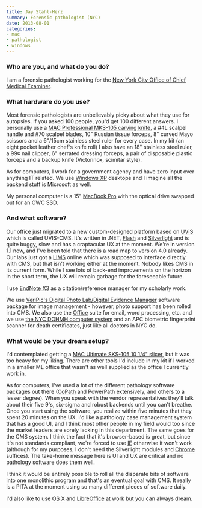 ```yaml
---
title: Jay Stahl-Herz
summary: Forensic pathologist (NYC)
date: 2013-08-01
categories:
- mac
- pathologist
- windows
---
```


### Who are you, and what do you do?

I am a forensic pathologist working for the [New York City Office of Chief Medical Examiner](http://www.nyc.gov/html/ocme/html/home/home.shtml "The New York City Office of the Chief Medical Examiner website.").

### What hardware do you use?

Most forensic pathologists are unbelievably picky about what they use for autopsies. If you asked 100 people, you'd get 100 different answers. I personally use a [MAC Professional MKS-105 carving knife][mks-105], a #4L scalpel handle and #70 scalpel blades, 10" Russian tissue forceps, 8" curved Mayo scissors and a 6"/15cm stainless steel ruler for every case. In my kit (an eight pocket leather chef's knife roll) I also have an 18" stainless steel ruler, a 99¢ nail clipper, 6" serrated dressing forceps, a pair of disposable plastic forceps and a backup knife (Victorinox, scimitar style).

As for computers, I work for a government agency and have zero input over anything IT related. We use [Windows XP][windows-xp] desktops and I imagine all the backend stuff is Microsoft as well.

My personal computer is a 15" [MacBook Pro][macbook-pro] with the optical drive swapped out for an OWC SSD.

### And what software?

Our office just migrated to a new custom-designed platform based on [UVIS][] which is called UVIS-CMS. It's written in .NET, [Flash][] and [Silverlight][] and is quite buggy, slow and has a craptacular UX at the moment. We're in version 1.1 now, and I've been told that there is a road map to version 4.0 already. Our labs just got a [LIMS](https://en.wikipedia.org/wiki/Laboratory_information_management_system "The Wikipedia entry for LIMS.") online which was supposed to interface directly with CMS, but that isn't working either at the moment. Nobody likes CMS in its current form. While I see lots of back-end improvements on the horizon in the short term, the UX will remain garbage for the foreseeable future.

I use [EndNote X3][endnote] as a citation/reference manager for my scholarly work.

We use [VeriPic's Digital Photo Lab/Digital Evidence Manager][digital-evidence-manager] software package for image management - however, photo support has been rolled into CMS. We also use the [Office][] suite for email, word processing, etc. and we use [the NYC DOHMH computer system](http://www.nyc.gov/html/doh/html/services/vr-edrs.shtml "The Electronic Death Registration System website.") and an APC biometric fingerprint scanner for death certificates, just like all doctors in NYC do.

### What would be your dream setup?

I'd contemplated getting a [MAC Ultimate SKS-105 10 1/4" slicer][sks-105], but it was too heavy for my liking. There are other tools I'd include in my kit if I worked in a smaller ME office that wasn't as well supplied as the office I currently work in.

As for computers, I've used a lot of the different pathology software packages out there ([CoPath][copathplus] and PowerPath extensively, and others to a lesser degree). When you speak with the vendor representatives they'll talk about their five 9's, six-sigma and robust backends until you can't breathe. Once you start using the software, you realize within five minutes that they spent 20 minutes on the UX. I'd like a pathology case management system that has a good UI, and I think most other people in my field would too since the market leaders are sorely lacking in this department. The same goes for the CMS system. I think the fact that it's browser-based is great, but since it's not standards compliant, we're forced to use [IE][internet-explorer] otherwise it won't work (although for my purposes, I don't need the Silverlight modules and [Chrome][] suffices). The take-home message here is UI and UX are critical and no pathology software does them well.

I think it would be entirely possible to roll all the disparate bits of software into one monolithic program and that's an eventual goal with CMS. It really is a PITA at the moment using so many different pieces of software daily. 

I'd also like to use [OS X][macos] and [LibreOffice][] at work but you can always dream.

[chrome]: https://www.google.com/intl/en/chrome/ "A WebKit-based browser, where each tab runs in its own thread."
[copathplus]: http://web.archive.org/web/20101211160220/https://store.cerner.com/items/311 "Pathology lab software."
[digital-evidence-manager]: https://www.veripic.com/?go=demanager "A platform for managing evidence for law enforcement."
[endnote]: https://endnote.com/ "Reference and bibliography software."
[flash]: https://en.wikipedia.org/wiki/Adobe_Flash "A software and animation editor."
[internet-explorer]: https://en.wikipedia.org/wiki/Internet_Explorer "A PC web browser."
[libreoffice]: https://www.libreoffice.org/ "A free, open-source productivity suit."
[macbook-pro]: https://www.apple.com/macbook-pro/ "A laptop."
[macos]: https://en.wikipedia.org/wiki/MacOS "An operating system for Mac hardware."
[mks-105]: http://web.archive.org/web/20150511185807/http://www.amazon.com:80/Mac-Knife-Professional-Slicing-4-Inch/dp/B000N5BV4Q "A big knife."
[office]: https://www.microsoft.com/en-us/microsoft-365 "An office productivity suite."
[silverlight]: http://www.microsoft.com/silverlight/ "A platform for creating Web and mobile applications."
[sks-105]: http://web.archive.org/web/20150214034721/http://www.amazon.com:80/Mac-Knife-Ultimate-Slicing-4-Inch/dp/B0017VK3Y4 "A big knife."
[uvis]: https://en.wikipedia.org/wiki/Unified_Victim_Identification_System "A database system for identifying people, pre/post-death."
[windows-xp]: https://en.wikipedia.org/wiki/Windows_XP "An operating system for x86 computers."
